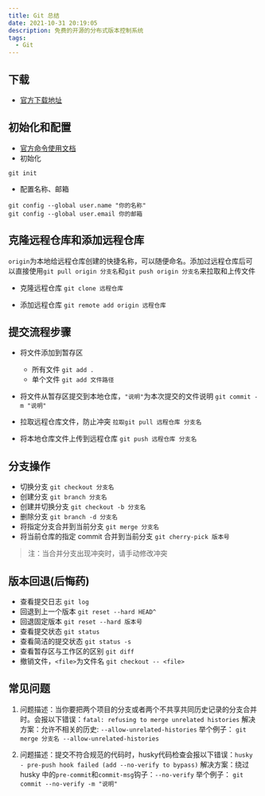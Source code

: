 ```yaml
---
title: Git 总结
date: 2021-10-31 20:19:05
description: 免费的开源的分布式版本控制系统
tags:
  - Git
---
```



## 下载

- [官方下载地址](https://git-scm.com/downloads)

## 初始化和配置

- [官方命令使用文档](https://git-scm.com/book/zh/v2)
- 初始化

```初始化
git init
```

- 配置名称、邮箱

```配置名称、邮箱
git config --global user.name "你的名称"
git config --global user.email 你的邮箱
```

## 克隆远程仓库和添加远程仓库

`origin`为本地给远程仓库创建的快捷名称，可以随便命名。添加过远程仓库后可以直接使用`git pull origin 分支名`和`git push origin 分支名`来拉取和上传文件

- 克隆远程仓库
  ```git clone 远程仓库```

- 添加远程仓库
  ```git remote add origin 远程仓库```

## 提交流程步骤

- 将文件添加到暂存区
  - 所有文件
    `git add .`
  - 单个文件
    `git add 文件路径`

- 将文件从暂存区提交到本地仓库，`"说明"`为本次提交的文件说明
  ```git commit -m "说明"```

- 拉取远程仓库文件，防止冲突
  ```拉取git pull 远程仓库 分支名```

- 将本地仓库文件上传到远程仓库
  ```git push 远程仓库 分支名```

## 分支操作

- 切换分支
  ```git checkout 分支名```
- 创建分支
  ```git branch 分支名```
- 创建并切换分支
  ```git checkout -b 分支名```
- 删除分支
  ```git branch -d 分支名```
- 将指定分支合并到当前分支
  ```git merge 分支名```
- 将当前仓库的指定 commit 合并到当前分支
  ```git cherry-pick 版本号```

> 注：当合并分支出现冲突时，请手动修改冲突

## 版本回退(后悔药)

- 查看提交日志
  `git log`
- 回退到上一个版本
  `git reset --hard HEAD^`
- 回退固定版本
  `git reset --hard 版本号`
- 查看提交状态
  `git status`
- 查看简洁的提交状态
  `git status -s`
- 查看暂存区与工作区的区别
  `git diff`
- 撤销文件，`<file>`为文件名
  `git checkout -- <file>`

## 常见问题

1. 问题描述：当你要把两个项目的分支或者两个不共享共同历史记录的分支合并时。会报以下错误：`fatal: refusing to merge unrelated histories`
  解决方案：允许不相关的历史: `--allow-unrelated-histories`
  举个例子： `git merge 分支名 --allow-unrelated-histories`

2. 问题描述：提交不符合规范的代码时，husky代码检查会报以下错误：`husky - pre-push hook failed (add --no-verify to bypass)`
  解决方案：绕过 husky 中的`pre-commit`和`commit-msg`钩子：`--no-verify`
  举个例子： `git commit --no-verify -m "说明"`
